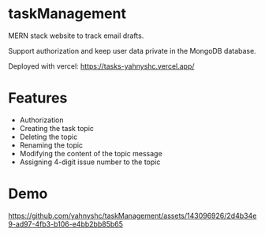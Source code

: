 # taskManagement
MERN stack website to track email drafts.

Support authorization and keep user data private in the MongoDB database.

Deployed with vercel: https://tasks-yahnyshc.vercel.app/

# Features
- Authorization
- Creating the task topic
- Deleting the topic
- Renaming the topic
- Modifying the content of the topic message
- Assigning 4-digit issue number to the topic
  


# Demo
https://github.com/yahnyshc/taskManagement/assets/143096926/2d4b34e9-ad97-4fb3-b106-e4bb2bb85b65




